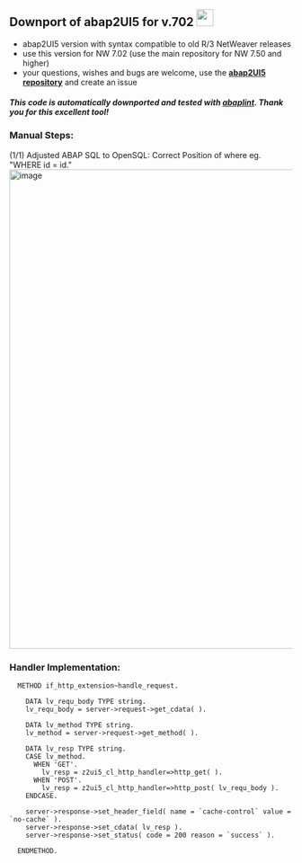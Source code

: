 ## Downport of abap2UI5 for v.702 <img src="https://github.com/abap2UI5/abap2UI5/assets/102328295/52ac0bb6-a219-4e9d-9e4f-62698dab3063" width="30">

* abap2UI5 version with syntax compatible to old R/3 NetWeaver releases
* use this version for NW 7.02 (use the main repository for NW 7.50 and higher)
* your questions, wishes and bugs are welcome, use the [**abap2UI5 repository**](https://github.com/ABAP2UI5/ABAP2UI5) and create an issue

#### _This code is automatically downported and tested with [abaplint](https://abaplint.org/). Thank you for this excellent tool!_

### Manual Steps:
(1/1) Adjusted ABAP SQL to OpenSQL: Correct Position of where eg. "WHERE id = id."  <br>
<img width="853" alt="image" src="https://github.com/abap2UI5/abap2UI5-downport/assets/102328295/4f35fe67-1816-4ea7-adb2-b6dc31545806">


### Handler Implementation:
```abap
  METHOD if_http_extension~handle_request.

    DATA lv_requ_body TYPE string.
    lv_requ_body = server->request->get_cdata( ).

    DATA lv_method TYPE string.
    lv_method = server->request->get_method( ).

    DATA lv_resp TYPE string.
    CASE lv_method.
      WHEN 'GET'.
        lv_resp = z2ui5_cl_http_handler=>http_get( ).
      WHEN 'POST'.
        lv_resp = z2ui5_cl_http_handler=>http_post( lv_requ_body ).
    ENDCASE.

    server->response->set_header_field( name = `cache-control` value = `no-cache` ).
    server->response->set_cdata( lv_resp ).
    server->response->set_status( code = 200 reason = `success` ).

  ENDMETHOD.
```
